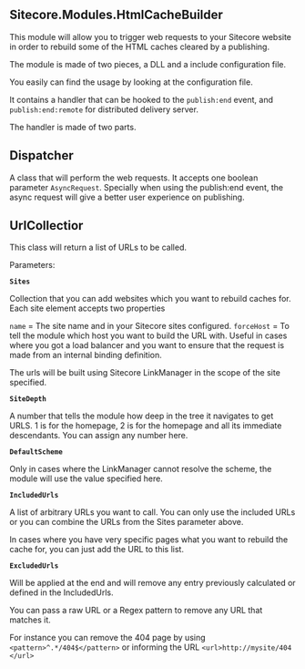 

Sitecore.Modules.HtmlCacheBuilder
---------------------------------

This module will allow you to trigger web requests to your Sitecore website in order to rebuild some of the HTML caches cleared by a publishing.

The module is made of two pieces, a DLL and a include configuration file.

You easily can find the usage by looking at the configuration file.

It contains a handler that can be hooked to the `publish:end` event, and `publish:end:remote` for distributed delivery server.

The handler is made of two parts.

Dispatcher
----------

A class that will perform the web requests. It accepts one boolean parameter `AsyncRequest`. Specially when using the publish:end event, the async request will give a better user experience on publishing.

UrlCollectior
-------------

This class will return a list of URLs to be called.

Parameters:

**`Sites`**

Collection that you can add websites which you want to rebuild caches for. Each site element accepts two properties

`name` = The site name and in your Sitecore sites configured.
`forceHost` = To tell the module which host you want to build the URL with. Useful in cases where you got a load balancer and you want to ensure that the request is made from an internal binding definition.

The urls will be built using Sitecore LinkManager in the scope of the site specified.

**`SiteDepth`**

A number that tells the module how deep in the tree it navigates to get URLS. 1 is for the homepage, 2 is for the homepage and all its immediate descendants. You can assign any number here.

**`DefaultScheme`**

Only in cases where the LinkManager cannot resolve the scheme, the module will use the value specified here.

**`IncludedUrls`**

A list of arbitrary URLs you want to call. You can only use the included URLs or you can combine the URLs from the Sites parameter above.

In cases where you have very specific pages what you want to rebuild the cache for, you can just add the URL to this list.

**`ExcludedUrls`**

Will be applied at the end and will remove any entry previously calculated or defined in the IncludedUrls.

You can pass a raw URL or a Regex pattern to remove any URL that matches it.

For instance you can remove the 404 page by using `<pattern>^.*/404$</pattern>` or informing the URL `<url>http://mysite/404 </url>`
